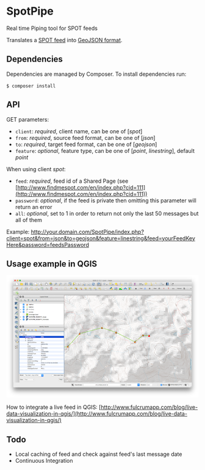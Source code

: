 # SpotPipe
Real time Piping tool for SPOT feeds

Translates a [SPOT feed](https://faq.findmespot.com/index.php?action=showEntry&data=69) into [GeoJSON format](http://www.geojson.org/geojson-spec.html).

## Dependencies
Dependencies are managed by Composer.
To install dependencies run:
```
$ composer install
```

## API
GET parameters:

 - `client`: *required*, client name, can be one of [*spot*]
 - `from`: *required*, source feed format, can be one of [*json*]
 - `to`: *required*, target feed format, can be one of [*geojson*] 
 - `feature`: *optional*, feature type, can be one of [*point*, *linestring*], default *point*
 
When using client *spot*:
 - `feed`: *required*, feed id of a Shared Page (see [http://www.findmespot.com/en/index.php?cid=111](http://www.findmespot.com/en/index.php?cid=111))
 - `password`: *optional*, if the feed is private then omitting this parameter will return an error
 - `all`: *optional*, set to 1 in order to return not only the last 50 messages but all of them
 
 Example:
 http://your.domain.com/SpotPipe/index.php?client=spot&from=json&to=geojson&feature=linestring&feed=yourFeedKeyHere&password=feedsPassword
 
## Usage example in QGIS
![Example](res/screenshot1.png)

How to integrate a live feed in QGIS: [http://www.fulcrumapp.com/blog/live-data-visualization-in-qgis/](http://www.fulcrumapp.com/blog/live-data-visualization-in-qgis/)

## Todo
                          
  * Local caching of feed and check against feed's last message date
  * Continuous Integration